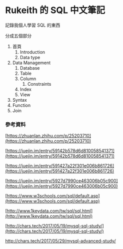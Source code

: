 # Rukeith 的 SQL 中文筆記

記錄我個人學習 SQL 的東西

分成五個部分

1. 首頁
   1. Introduction
   2. Data type
2. Data Management
   1. Database
   2. Table
   3. Column
      1. Constraints
   4. Index
   5. View
3. Syntax
4. Function
5. Join

### 參考資料

[https://zhuanlan.zhihu.com/p/25203710](https://zhuanlan.zhihu.com/p/25203710)

[https://juejin.im/entry/59142b578d6d810058541371](https://juejin.im/entry/59142b578d6d810058541371)

[https://juejin.im/entry/591427a22f301e006b861726](https://juejin.im/entry/591427a22f301e006b861726)

[https://juejin.im/entry/5927d7990ce463006b05c900](https://juejin.im/entry/5927d7990ce463006b05c900)

[https://www.w3schools.com/sql/default.asp](https://www.w3schools.com/sql/default.asp)

[http://www.1keydata.com/tw/sql/sql.html](http://www.1keydata.com/tw/sql/sql.html)

[http://chars.tech/2017/05/19/mysql-sql-study/](http://chars.tech/2017/05/19/mysql-sql-study/)

http://chars.tech/2017/05/29/mysql-advanced-study/

